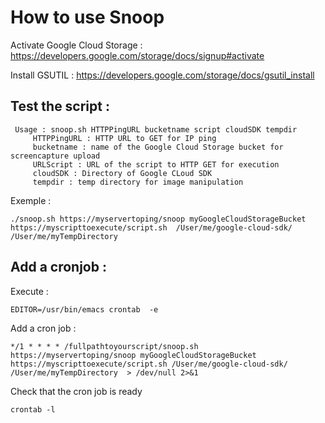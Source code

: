 How to use Snoop
================


Activate Google Cloud Storage : https://developers.google.com/storage/docs/signup#activate

Install GSUTIL : https://developers.google.com/storage/docs/gsutil_install



Test the script : 
-----------------

     Usage : snoop.sh HTTPPingURL bucketname script cloudSDK tempdir
         HTTPPingURL : HTTP URL to GET for IP ping
         bucketname : name of the Google Cloud Storage bucket for screencapture upload
         URLScript : URL of the script to HTTP GET for execution
         cloudSDK : Directory of Google CLoud SDK
         tempdir : temp directory for image manipulation

Exemple :

    ./snoop.sh https://myservertoping/snoop myGoogleCloudStorageBucket https://myscripttoexecute/script.sh  /User/me/google-cloud-sdk/ /User/me/myTempDirectory


Add a cronjob :
---------------

Execute :

    EDITOR=/usr/bin/emacs crontab  -e

Add a cron job :

    */1 * * * * /fullpathtoyourscript/snoop.sh  https://myservertoping/snoop myGoogleCloudStorageBucket https://myscripttoexecute/script.sh /User/me/google-cloud-sdk/ /User/me/myTempDirectory  > /dev/null 2>&1

Check that the cron job is ready

    crontab -l
    

